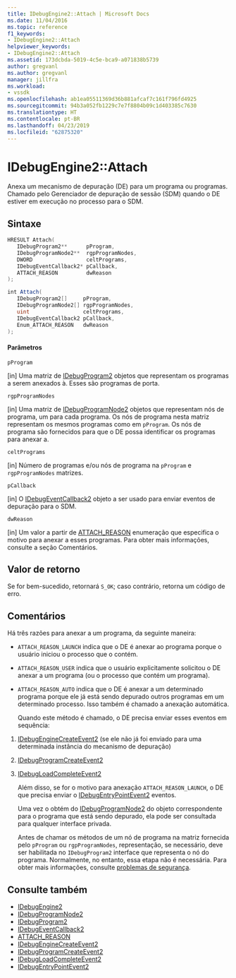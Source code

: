 ```yaml
---
title: IDebugEngine2::Attach | Microsoft Docs
ms.date: 11/04/2016
ms.topic: reference
f1_keywords:
- IDebugEngine2::Attach
helpviewer_keywords:
- IDebugEngine2::Attach
ms.assetid: 173dcbda-5019-4c5e-bca9-a071838b5739
author: gregvanl
ms.author: gregvanl
manager: jillfra
ms.workload:
- vssdk
ms.openlocfilehash: ab1ea05511369d36b881afcaf7c161f796fd4925
ms.sourcegitcommit: 94b3a052fb1229c7e7f8804b09c1d403385c7630
ms.translationtype: HT
ms.contentlocale: pt-BR
ms.lasthandoff: 04/23/2019
ms.locfileid: "62875320"
---
```

# <a name="idebugengine2attach"></a>IDebugEngine2::Attach
Anexa um mecanismo de depuração (DE) para um programa ou programas. Chamado pelo Gerenciador de depuração de sessão (SDM) quando o DE estiver em execução no processo para o SDM.

## <a name="syntax"></a>Sintaxe

```cpp
HRESULT Attach( 
   IDebugProgram2**      pProgram,
   IDebugProgramNode2**  rgpProgramNodes,
   DWORD                 celtPrograms,
   IDebugEventCallback2* pCallback,
   ATTACH_REASON         dwReason
);
```

```csharp
int Attach( 
   IDebugProgram2[]     pProgram,
   IDebugProgramNode2[] rgpProgramNodes,
   uint                 celtPrograms,
   IDebugEventCallback2 pCallback,
   Enum_ATTACH_REASON   dwReason
);
```

#### <a name="parameters"></a>Parâmetros
 `pProgram`

 [in] Uma matriz de [IDebugProgram2](../../../extensibility/debugger/reference/idebugprogram2.md) objetos que representam os programas a serem anexados à. Esses são programas de porta.

 `rgpProgramNodes`

 [in] Uma matriz de [IDebugProgramNode2](../../../extensibility/debugger/reference/idebugprogramnode2.md) objetos que representam nós de programa, um para cada programa. Os nós de programa nesta matriz representam os mesmos programas como em `pProgram`. Os nós de programa são fornecidos para que o DE possa identificar os programas para anexar a.

 `celtPrograms`

 [in] Número de programas e/ou nós de programa na `pProgram` e `rgpProgramNodes` matrizes.

 `pCallback`

 [in] O [IDebugEventCallback2](../../../extensibility/debugger/reference/idebugeventcallback2.md) objeto a ser usado para enviar eventos de depuração para o SDM.

 `dwReason`

 [in] Um valor a partir de [ATTACH_REASON](../../../extensibility/debugger/reference/attach-reason.md) enumeração que especifica o motivo para anexar a esses programas. Para obter mais informações, consulte a seção Comentários.

## <a name="return-value"></a>Valor de retorno
 Se for bem-sucedido, retornará `S_OK`; caso contrário, retorna um código de erro.

## <a name="remarks"></a>Comentários
 Há três razões para anexar a um programa, da seguinte maneira:

- `ATTACH_REASON_LAUNCH` indica que o DE é anexar ao programa porque o usuário iniciou o processo que o contém.

- `ATTACH_REASON_USER` indica que o usuário explicitamente solicitou o DE anexar a um programa (ou o processo que contém um programa).

- `ATTACH_REASON_AUTO` indica que o DE é anexar a um determinado programa porque ele já está sendo depurado outros programas em um determinado processo. Isso também é chamado a anexação automática.

  Quando este método é chamado, o DE precisa enviar esses eventos em sequência:

1. [IDebugEngineCreateEvent2](../../../extensibility/debugger/reference/idebugenginecreateevent2.md) (se ele não já foi enviado para uma determinada instância do mecanismo de depuração)

2. [IDebugProgramCreateEvent2](../../../extensibility/debugger/reference/idebugprogramcreateevent2.md)

3. [IDebugLoadCompleteEvent2](../../../extensibility/debugger/reference/idebugloadcompleteevent2.md)

   Além disso, se for o motivo para anexação `ATTACH_REASON_LAUNCH`, o DE que precisa enviar o [IDebugEntryPointEvent2](../../../extensibility/debugger/reference/idebugentrypointevent2.md) eventos.

   Uma vez o obtém do [IDebugProgramNode2](../../../extensibility/debugger/reference/idebugprogramnode2.md) do objeto correspondente para o programa que está sendo depurado, ela pode ser consultada para qualquer interface privada.

   Antes de chamar os métodos de um nó de programa na matriz fornecida pelo `pProgram` ou `rgpProgramNodes`, representação, se necessário, deve ser habilitada no `IDebugProgram2` interface que representa o nó do programa. Normalmente, no entanto, essa etapa não é necessária. Para obter mais informações, consulte [problemas de segurança](../../../extensibility/debugger/security-issues.md).

## <a name="see-also"></a>Consulte também
- [IDebugEngine2](../../../extensibility/debugger/reference/idebugengine2.md)
- [IDebugProgramNode2](../../../extensibility/debugger/reference/idebugprogramnode2.md)
- [IDebugProgram2](../../../extensibility/debugger/reference/idebugprogram2.md)
- [IDebugEventCallback2](../../../extensibility/debugger/reference/idebugeventcallback2.md)
- [ATTACH_REASON](../../../extensibility/debugger/reference/attach-reason.md)
- [IDebugEngineCreateEvent2](../../../extensibility/debugger/reference/idebugenginecreateevent2.md)
- [IDebugProgramCreateEvent2](../../../extensibility/debugger/reference/idebugprogramcreateevent2.md)
- [IDebugLoadCompleteEvent2](../../../extensibility/debugger/reference/idebugloadcompleteevent2.md)
- [IDebugEntryPointEvent2](../../../extensibility/debugger/reference/idebugentrypointevent2.md)